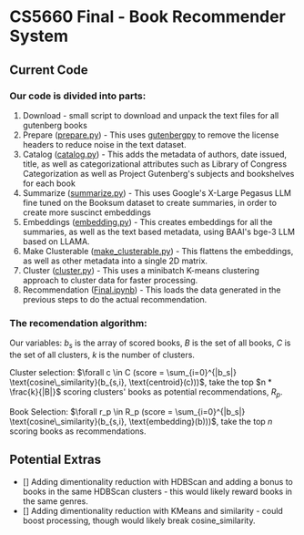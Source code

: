 # CS5660 Final - Book Recommender System

## Current Code

### Our code is divided into parts:
1. Download - small script to download and unpack the text files for all gutenberg books
2. Prepare ([prepare.py](prepare.py)) - This uses [gutenbergpy](https://github.com/raduangelescu/gutenbergpy) to remove the license headers to reduce noise in the text dataset.
3. Catalog ([catalog.py](catalog.py)) - This adds the metadata of authors, date issued, title, as well as categorizational attributes such as Library of Congress Categorization as well as Project Gutenberg's subjects and bookshelves for each book
4. Summarize ([summarize.py](summarize.py)) - This uses Google's X-Large Pegasus LLM fine tuned on the Booksum dataset to create summaries, in order to create more suscinct embeddings
5. Embeddings ([embedding.py](embedding.py)) - This creates embeddings for all the summaries, as well as the text based metadata, using BAAI's bge-3 LLM based on LLAMA.
6. Make Clusterable ([make_clusterable.py](make_clusterable.py)) - This flattens the embeddings, as well as other metadata into a single 2D matrix.
7. Cluster ([cluster.py](cluster.py)) - This uses a minibatch K-means clustering approach to cluster data for faster processing.
8. Recommendation ([Final.ipynb](Final.ipynb)) - This loads the data generated in the previous steps to do the actual recommendation.

### The recomendation algorithm:
Our variables: $b_s$ is the array of scored books, $B$ is the set of all books, $C$ is the set of all clusters, $k$ is the number of clusters.

Cluster selection: $\forall c \in C (score = \sum_{i=0}^{|b_s|} \text{cosine\_similarity}(b_{s,i}, \text{centroid}(c)))$, take the top $n * \frac{k}{|B|}$ scoring clusters' books as potential recommendations, $R_p$.

Book Selection: $\forall r_p \in R_p (score = \sum_{i=0}^{|b_s|} \text{cosine\_similarity}(b_{s,i}, \text{embedding}(b)))$, take the top $n$ scoring books as recommendations.


## Potential Extras
- [] Adding dimentionality reduction with HDBScan and adding a bonus to books in the same HDBScan clusters - this would likely reward books in the same genres.
- [] Adding dimentionality reduction with KMeans and similarity - could boost processing, though would likely break cosine\_similarity.
